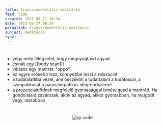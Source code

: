 ```yaml
---
title: transzcendentális meditáció
feed: hide
created: 2023-08-21 20:34
date: 2023-08-27 08:59
permalink: transzcendentalis-meditacio
subject: meditáció
type: 
---
```

#
- végy mély lélegzetet, hogy megnyugtasd agyad
- csinálj egy [[body scan]]t
- válassz egy mantrát: "oppo"
- ez egyre erősebb lesz, könnyebbé teszi a relaxációt
- a tudatalattiba vezet, ami összeköti a tudattalant a tudatossal, a szimpatikusat a paraszimpatikus idegrendszerrel
- a prezenciaidődnek megfelelő gyorsasággal ismételgesd a mantrád. Ha gondolataid zavarosak, aktív az agyad, akkor gyorsabban, ha nyugodt vagy, lassabban.


#
<p style="text-align: center;"><img src="https://chart.googleapis.com/chart?cht=qr&chl=https://notes.andrasdenes.com/transzcendentalis-meditacio&chs=180x180&choe=UTF-8&chld=L|2" alt="qr code"></p>

